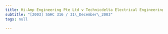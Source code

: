 ```yaml
---
title: Hi-Amp Engineering Pte Ltd v Technicdelta Electrical Engineering Pte Ltd
subtitle: "[2003] SGHC 316 / 31\_December\_2003"
tags: null

---
```


